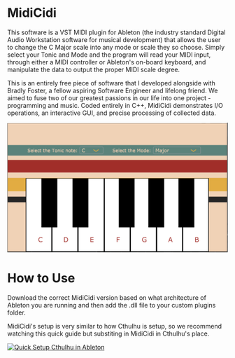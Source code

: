# MidiCidi

This software is a VST MIDI plugin for Ableton (the industry standard Digital Audio Workstation software for musical development) that allows the user to change the C Major scale into any mode or scale they so choose. Simply select your Tonic and Mode and the program will read your MIDI input, through either a MIDI controller or Ableton&#39;s on-board keyboard, and manipulate the data to output the proper MIDI scale degree.

This is an entirely free piece of software that I developed alongside with Bradly Foster, a fellow aspiring Software Engineer and lifelong friend. We aimed to fuse two of our greatest passions in our life into one project - programming and music. Coded entirely in C++, MidiCidi demonstrates I/O operations, an interactive GUI, and precise processing of collected data.  


![alt text](https://github.com/krozet/MidiCidi/blob/master/midicidiGUI.PNG)  

# How to Use

Download the correct MidiCidi version based on what architecture of Ableton you are running and then add the .dll file to your custom plugins folder.  

MidiCidi's setup is very similar to how Cthulhu is setup, so we recommend watching this quick guide but substiting in MidiCidi in Cthulhu's place.  

[![Quick Setup Cthulhu in Ableton](https://img.youtube.com/vi/o31Z4yOh7m0/0.jpg)](https://www.youtube.com/watch?v=o31Z4yOh7m0)  
